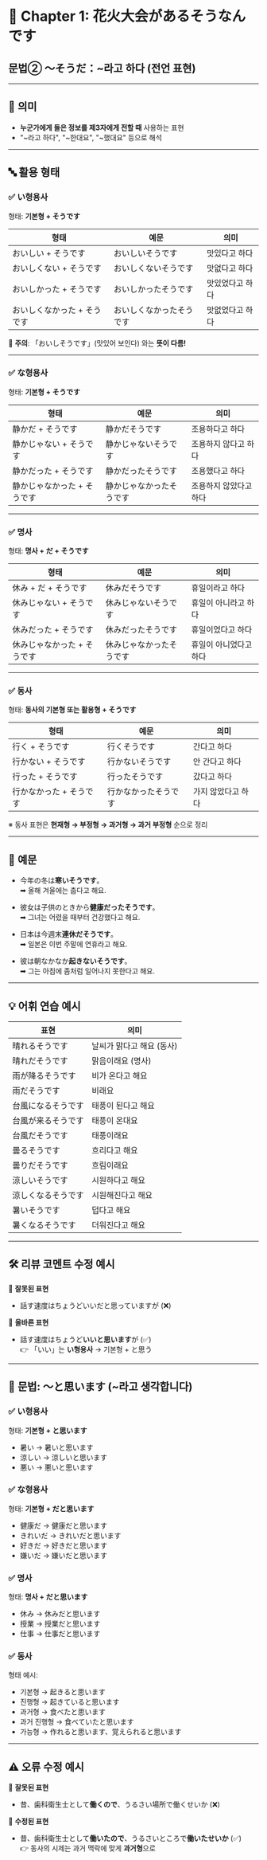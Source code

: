 # 📘 Chapter 1: 花火大会があるそうなんです  
## 문법② ～そうだ：~라고 하다 (전언 표현)

---

## 🧠 의미  
- **누군가에게 들은 정보를 제3자에게 전할 때** 사용하는 표현  
- "~라고 하다", "~한대요", "~했대요" 등으로 해석  

---

## 🔤 활용 형태  

### ✅ い형용사  
형태: **기본형 + そうです**

| 형태 | 예문 | 의미 |
|------|------|------|
| おいしい + そうです | おいしいそうです | 맛있다고 하다 |
| おいしくない + そうです | おいしくないそうです | 맛없다고 하다 |
| おいしかった + そうです | おいしかったそうです | 맛있었다고 하다 |
| おいしくなかった + そうです | おいしくなかったそうです | 맛없었다고 하다 |

🔔 **주의**: 「おいしそうです」(맛있어 보인다) 와는 **뜻이 다름!**

---

### ✅ な형용사  
형태: **기본형 + そうです**

| 형태 | 예문 | 의미 |
|------|------|------|
| 静かだ + そうです | 静かだそうです | 조용하다고 하다 |
| 静かじゃない + そうです | 静かじゃないそうです | 조용하지 않다고 하다 |
| 静かだった + そうです | 静かだったそうです | 조용했다고 하다 |
| 静かじゃなかった + そうです | 静かじゃなかったそうです | 조용하지 않았다고 하다 |

---

### ✅ 명사  
형태: **명사 + だ + そうです**

| 형태 | 예문 | 의미 |
|------|------|------|
| 休み + だ + そうです | 休みだそうです | 휴일이라고 하다 |
| 休みじゃない + そうです | 休みじゃないそうです | 휴일이 아니라고 하다 |
| 休みだった + そうです | 休みだったそうです | 휴일이었다고 하다 |
| 休みじゃなかった + そうです | 休みじゃなかったそうです | 휴일이 아니었다고 하다 |

---

### ✅ 동사  
형태: **동사의 기본형 또는 활용형 + そうです**

| 형태 | 예문 | 의미 |
|------|------|------|
| 行く + そうです | 行くそうです | 간다고 하다 |
| 行かない + そうです | 行かないそうです | 안 간다고 하다 |
| 行った + そうです | 行ったそうです | 갔다고 하다 |
| 行かなかった + そうです | 行かなかったそうです | 가지 않았다고 하다 |

※ 동사 표현은 **현재형 → 부정형 → 과거형 → 과거 부정형** 순으로 정리

---

## 📝 예문  

- 今年の冬は**寒いそうです**。  
  ➡ 올해 겨울에는 춥다고 해요.

- 彼女は子供のときから**健康だったそうです**。  
  ➡ 그녀는 어렸을 때부터 건강했다고 해요.

- 日本は今週末**連休だそうです**。  
  ➡ 일본은 이번 주말에 연휴라고 해요.

- 彼は朝なかなか**起きないそうです**。  
  ➡ 그는 아침에 좀처럼 일어나지 못한다고 해요.

---

## 💡 어휘 연습 예시

| 표현 | 의미 |
|------|------|
| 晴れるそうです | 날씨가 맑다고 해요 (동사) |
| 晴れだそうです | 맑음이래요 (명사) |
| 雨が降るそうです | 비가 온다고 해요 |
| 雨だそうです | 비래요 |
| 台風になるそうです | 태풍이 된다고 해요 |
| 台風が来るそうです | 태풍이 온대요 |
| 台風だそうです | 태풍이래요 |
| 曇るそうです | 흐리다고 해요 |
| 曇りだそうです | 흐림이래요 |
| 涼しいそうです | 시원하다고 해요 |
| 涼しくなるそうです | 시원해진다고 해요 |
| 暑いそうです | 덥다고 해요 |
| 暑くなるそうです | 더워진다고 해요 |

---

## 🛠 리뷰 코멘트 수정 예시  

🔸 **잘못된 표현**  
- 話す速度はちょうどいいだと思っていますが (❌)

🔸 **올바른 표현**  
- 話す速度はちょうど**いいと思います**が (✅)  
  👉 「いい」는 **い형용사** → 기본형 + と思う

---

## 🧠 문법: ～と思います (~라고 생각합니다)

### ✅ い형용사  
형태: **기본형 + と思います**  
- 暑い → 暑いと思います  
- 涼しい → 涼しいと思います  
- 悪い → 悪いと思います  

### ✅ な형용사  
형태: **기본형 + だと思います**  
- 健康だ → 健康だと思います  
- きれいだ → きれいだと思います  
- 好きだ → 好きだと思います  
- 嫌いだ → 嫌いだと思います  

### ✅ 명사  
형태: **명사 + だと思います**  
- 休み → 休みだと思います  
- 授業 → 授業だと思います  
- 仕事 → 仕事だと思います  

### ✅ 동사  
형태 예시:  
- 기본형 → 起きると思います  
- 진행형 → 起きていると思います  
- 과거형 → 食べたと思います  
- 과거 진행형 → 食べていたと思います  
- 가능형 → 作れると思います、覚えられると思います  

---

## ⚠ 오류 수정 예시

🔸 **잘못된 표현**  
- 昔、歯科衛生士として**働くので**、うるさい場所で働くせいか (❌)

🔸 **수정된 표현**  
- 昔、歯科衛生士として**働いたので**、うるさいところで**働いたせいか** (✅)  
  👉 동사의 시제는 과거 맥락에 맞게 **과거형**으로

